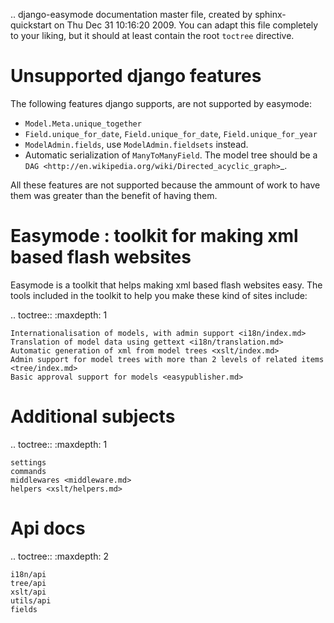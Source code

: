 .. django-easymode documentation master file, created by
   sphinx-quickstart on Thu Dec 31 10:16:20 2009.
   You can adapt this file completely to your liking, but it should at least
   contain the root `toctree` directive.

Unsupported django features
===========================

The following features django supports, are not supported by easymode:

- ``Model.Meta.unique_together``
- ``Field.unique_for_date``, ``Field.unique_for_date``, ``Field.unique_for_year``
- ``ModelAdmin.fields``, use ``ModelAdmin.fieldsets`` instead.
- Automatic serialization of ``ManyToManyField``. The model tree should be a `DAG <http://en.wikipedia.org/wiki/Directed_acyclic_graph>`_.

All these features are not supported because the ammount of work to have them was greater than the benefit of having them.

Easymode : toolkit for making xml based flash websites
======================================================

Easymode is a toolkit that helps making xml based flash websites easy.
The tools included in the toolkit to help you make these kind of sites include:

.. toctree::
   :maxdepth: 1

    Internationalisation of models, with admin support <i18n/index.md>
    Translation of model data using gettext <i18n/translation.md>
    Automatic generation of xml from model trees <xslt/index.md>
    Admin support for model trees with more than 2 levels of related items <tree/index.md>
    Basic approval support for models <easypublisher.md>
    
Additional subjects
===================

.. toctree::
    :maxdepth: 1
    
    settings
    commands
    middlewares <middleware.md>
    helpers <xslt/helpers.md>

Api docs
========

.. toctree::
    :maxdepth: 2

    i18n/api
    tree/api
    xslt/api
    utils/api
    fields    
    